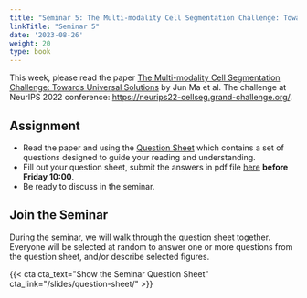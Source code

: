 ```yaml
---
title: "Seminar 5: The Multi-modality Cell Segmentation Challenge: Towards Universal Solutions"
linkTitle: "Seminar 5"
date: '2023-08-26'
weight: 20
type: book
---
```


This week, please read the paper [The Multi-modality Cell Segmentation Challenge: Towards Universal Solutions](https://arxiv.org/abs/2308.05864) by Jun Ma et al. The challenge at NeurIPS 2022 conference: https://neurips22-cellseg.grand-challenge.org/.

## Assignment

 - Read the paper and using the [Question Sheet](/question-sheet/) which contains a set of questions designed to guide your reading and understanding.
 - Fill out your question sheet, submit the answers in pdf file [here](https://forms.gle/EH5GMcL87ye2ctXy6) **before Friday 10:00**.
 - Be ready to discuss in the seminar.

## Join the Seminar

During the seminar, we will walk through the question sheet together. Everyone will be selected at random to answer one or more questions from the question sheet, and/or describe selected figures.

 {{< cta cta_text="Show the Seminar Question Sheet" cta_link="/slides/question-sheet/" >}}